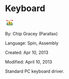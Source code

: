 # Keyboard

![logo_icon.gif](logo_icon.gif)

By: Chip Gracey (Parallax)

Language: Spin, Assembly

Created: Apr 10, 2013

Modified: April 10, 2013

Standard PC keyboard driver.
